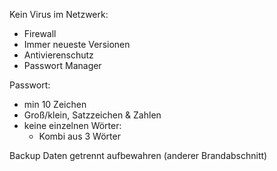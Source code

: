 Kein Virus im Netzwerk:
- Firewall
- Immer neueste Versionen
- Antivierenschutz
- Passwort Manager

Passwort:
- min 10 Zeichen
- Groß/klein, Satzzeichen & Zahlen
- keine einzelnen Wörter:
	- Kombi aus 3 Wörter

Backup Daten getrennt aufbewahren
(anderer Brandabschnitt)